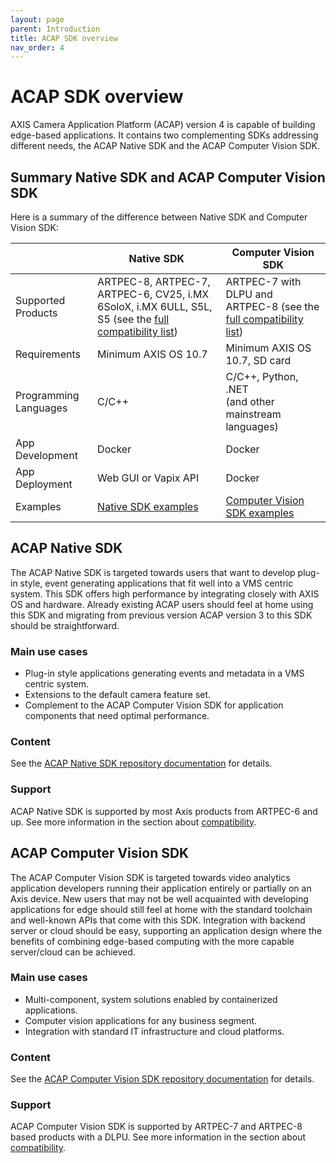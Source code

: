 ```yaml
---
layout: page
parent: Introduction
title: ACAP SDK overview
nav_order: 4
---
```


# ACAP SDK overview

AXIS Camera Application Platform (ACAP) version 4 is capable of building edge-based applications. It contains two complementing SDKs addressing different needs, the ACAP Native SDK and the ACAP Computer Vision SDK.

## Summary Native SDK and ACAP Computer Vision SDK

Here is a summary of the difference between Native SDK and Computer Vision SDK:

| | Native SDK | Computer Vision SDK |
|--|--|--|
| Supported Products | ARTPEC-8, ARTPEC-7, ARTPEC-6, CV25, i.MX 6SoloX, i.MX 6ULL, S5L, S5 (see the [full compatibility list](../axis-devices-and-compatibility/#acap-native-sdk)) | ARTPEC-7 with DLPU and ARTPEC-8 (see the [full compatibility list](../axis-devices-and-compatibility/#acap-computer-vision-sdk)) |
| Requirements | Minimum AXIS OS 10.7 | Minimum AXIS OS 10.7, SD card |
| Programming Languages | C/C++ | C/C++, Python, .NET <br />  (and other mainstream languages) |
| App Development | Docker | Docker |
| App Deployment | Web GUI or Vapix API | Docker |
| Examples | [Native SDK examples](https://github.com/AxisCommunications/acap-native-sdk-examples) | [Computer Vision SDK examples](https://github.com/AxisCommunications/acap-computer-vision-sdk-examples) |

## ACAP Native SDK

The ACAP Native SDK is targeted towards users that want to develop plug-in style, event generating applications that fit well into a VMS centric system. This SDK offers high performance by integrating closely with AXIS OS and hardware. Already existing ACAP users should feel at home using this SDK and migrating from previous version ACAP version 3 to this SDK should be straightforward.

### Main use cases

- Plug-in style applications generating events and metadata in a VMS centric system.
- Extensions to the default camera feature set.
- Complement to the ACAP Computer Vision SDK for application components that need optimal performance.

### Content

See the [ACAP Native SDK repository documentation](https://github.com/AxisCommunications/acap-native-sdk) for details.

### Support

ACAP Native SDK is supported by most Axis products from ARTPEC-6 and up. See more information in the section about [compatibility](../axis-devices-and-compatibility).

## ACAP Computer Vision SDK

The ACAP Computer Vision SDK is targeted towards video analytics application developers running their application entirely or partially on an Axis device. New users that may not be well acquainted with developing applications for edge should still feel at home with the standard toolchain and well-known APIs that come with this SDK. Integration with backend server or cloud should be easy, supporting an application design where the benefits of combining edge-based computing with the more capable server/cloud can be achieved.

### Main use cases

- Multi-component, system solutions enabled by containerized applications.
- Computer vision applications for any business segment.
- Integration with standard IT infrastructure and cloud platforms.

### Content

See the [ACAP Computer Vision SDK repository documentation](https://github.com/AxisCommunications/acap-computer-vision-sdk) for details.

### Support

ACAP Computer Vision SDK is supported by ARTPEC-7 and ARTPEC-8 based products with a DLPU. See more information in the section about [compatibility](../axis-devices-and-compatibility).
